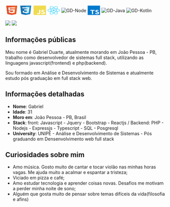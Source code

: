 
<div style="display: inline_block"><br>
  
  <img align="center" alt="GD-HTML" height="30" width="40" src="https://raw.githubusercontent.com/devicons/devicon/master/icons/html5/html5-original.svg">
  <img align="center" alt="GD-CSS" height="30" width="40" src="https://raw.githubusercontent.com/devicons/devicon/master/icons/css3/css3-original.svg">
  <img align="center" alt="GD-Js" height="30" width="40" src="https://raw.githubusercontent.com/devicons/devicon/master/icons/javascript/javascript-plain.svg">
  <img align="center" alt="GD-React" height="30" width="40" src="https://raw.githubusercontent.com/devicons/devicon/master/icons/react/react-original.svg">
    <img align="center" alt="GD-Node" height="30" width="40" src="https://cdn.jsdelivr.net/gh/devicons/devicon@latest/icons/nodejs/nodejs-plain-wordmark.svg" />
  <img align="center" alt="GD-Ts" height="30" width="40" src="https://raw.githubusercontent.com/devicons/devicon/master/icons/typescript/typescript-plain.svg">
  <img align="center" alt="GD-Java" height="30" width="40" src="https://cdn.jsdelivr.net/gh/devicons/devicon@latest/icons/java/java-original.svg" />
  <img align="center" alt="GD-Kotlin" height="30" width="40" src="https://cdn.jsdelivr.net/gh/devicons/devicon@latest/icons/kotlin/kotlin-original.svg" />
          
  
         
          
 
</div>
<br>
  
<div> 
  <a href = "mailto:gduarter21@gmail.com"><img src="https://img.shields.io/badge/-Gmail-%23333?style=for-the-badge&logo=gmail&logoColor=white" target="_blank"></a>
  <a href="https://www.linkedin.com/in/gabrieldramos" target="_blank"><img src="https://img.shields.io/badge/-LinkedIn-%230077B5?style=for-the-badge&logo=linkedin&logoColor=white" target="_blank"></a> 
</div>


## Informações públicas

Meu nome é Gabriel Duarte, atualmente morando em João Pessoa - PB, trabalho como desenvolvedor de sistemas full stack, utilizando as linguagens javascript(frontend) e php(backend).

Sou formado em Análise e Desenvolvimento de Sistemas e atualmente estudo pós graduação em full stack web.

## Informações detalhadas

* **Nome**: Gabriel
* **Idade**: 31
* **Moro em**: João Pessoa - PB, Brasil
* **Stack**: front: Javascript - Jquery - Bootstrap - Reactjs / Backend: PHP - Nodejs - Expressjs - Typescript - SQL - Posgresql
* **University**: UNIPÊ - Análise e Desenvolvimento de Sistemas - Pós graduando em Densenvolvimento web full stack

## Curiosidades sobre mim

* Amo música. Gosto muito de cantar e tocar violão nas minhas horas vagas. Me ajuda muito a acalmar e espantar a tristeza;
* Viciado em pizza e café;
* Amo estudar tecnologia e aprender coisas novas. Desafios me motivam a perder minha noite de sono;
* Alguém que gosta muito de pensar sobre temas difíceis da vida(filosofia e afins)
